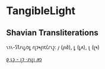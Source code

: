 # TangibleLight

## Shavian Transliterations

𐑯𐑪𐑯-𐑕𐑑𐑨𐑯𐑛𐑼𐑛 𐑩𐑚𐑮𐑰𐑝𐑦𐑱𐑖𐑩𐑯𐑟: 𐑢 (𐑢𐑦𐑔), 𐑛 (𐑛𐑵), 𐑚 (𐑚𐑰)

[𐑞 𐑧𐑜 - 𐑚𐑲 ·𐑨𐑯𐑛𐑦 𐑢𐑽](./the-egg-shaw.md)
